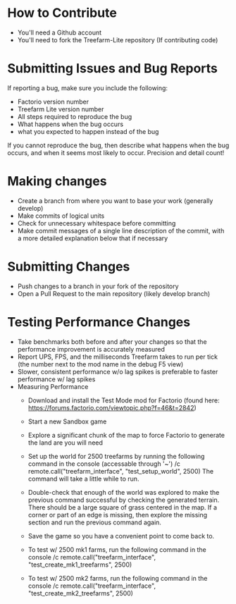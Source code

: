 # How to Contribute
* You'll need a Github account
* You'll need to fork the Treefarm-Lite repository (If contributing code)

# Submitting Issues and Bug Reports
If reporting a bug, make sure you include the following: 
* Factorio version number
* Treefarm Lite version number
* All steps required to reproduce the bug
* What happens when the bug occurs
* what you expected to happen instead of the bug

If you cannot reproduce the bug, then describe what happens when the bug occurs, and when it seems most likely to occur. Precision and detail count!

# Making changes
* Create a branch from where you want to base your work (generally develop)
* Make commits of logical units
* Check for unnecessary whitespace before committing
* Make commit messages of a single line description of the commit, with a more detailed explanation below that if necessary 

# Submitting Changes
* Push changes to a branch in your fork of the repository
* Open a Pull Request to the main repository (likely develop branch)

# Testing Performance Changes
* Take benchmarks both before and after your changes so that the performance improvement is accurately measured
* Report UPS, FPS, and the milliseconds Treefarm takes to run per tick (the number next to the mod name in the debug F5 view)
* Slower, consistent performance w/o lag spikes is preferable to faster performance w/ lag spikes
* Measuring Performance
  * Download and install the Test Mode mod for Factorio (found here: https://forums.factorio.com/viewtopic.php?f=46&t=2842)
  * Start a new Sandbox game
  * Explore a significant chunk of the map to force Factorio to generate the land are you will need
  * Set up the world for 2500 treefarms by running the following command in the console (accessable through '~')
    /c remote.call("treefarm_interface", "test_setup_world", 2500)
    The command will take a little while to run.
  * Double-check that enough of the world was explored to make the previous command successful by checking the generated terrain. There should be a large square of grass centered in the map. If a corner or part of an edge is missing, then explore the missing section and run the previous command again.
  * Save the game so you have a convenient point to come back to.
  * To test w/ 2500 mk1 farms, run the following command in the console
    /c remote.call("treefarm_interface", "test_create_mk1_treefarms", 2500)

  * To test w/ 2500 mk2 farms, run the following command in the console
    /c remote.call("treefarm_interface", "test_create_mk2_treefarms", 2500)

